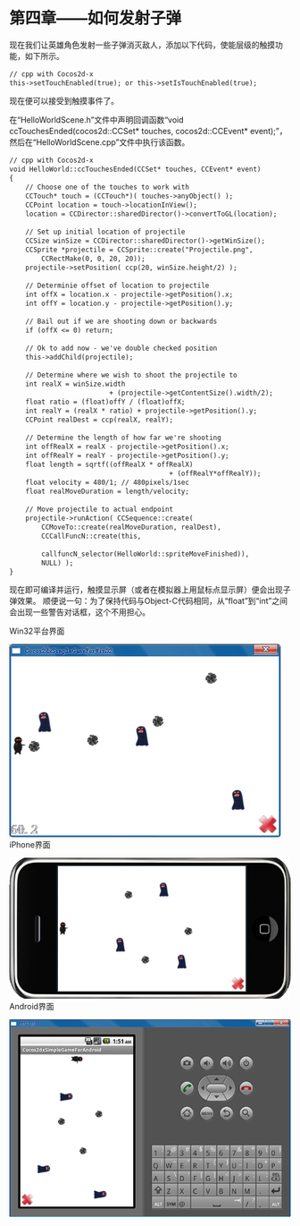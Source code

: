 # 第四章——如何发射子弹

现在我们让英雄角色发射一些子弹消灭敌人，添加以下代码，使能层级的触摸功能，如下所示。

	// cpp with Cocos2d-x
	this->setTouchEnabled(true); or this->setIsTouchEnabled(true);

现在便可以接受到触摸事件了。

在“HelloWorldScene.h”文件中声明回调函数“void ccTouchesEnded(cocos2d::CCSet* touches, cocos2d::CCEvent* event);”，然后在“HelloWorldScene.cpp”文件中执行该函数。

	// cpp with Cocos2d-x
	void HelloWorld::ccTouchesEnded(CCSet* touches, CCEvent* event)
	{
	    // Choose one of the touches to work with
	    CCTouch* touch = (CCTouch*)( touches->anyObject() );
	    CCPoint location = touch->locationInView();
	    location = CCDirector::sharedDirector()->convertToGL(location);
	
	    // Set up initial location of projectile
	    CCSize winSize = CCDirector::sharedDirector()->getWinSize();
	    CCSprite *projectile = CCSprite::create("Projectile.png", 
	        CCRectMake(0, 0, 20, 20));
	    projectile->setPosition( ccp(20, winSize.height/2) );
	
	    // Determinie offset of location to projectile
	    int offX = location.x - projectile->getPosition().x;
	    int offY = location.y - projectile->getPosition().y;
	
	    // Bail out if we are shooting down or backwards
	    if (offX <= 0) return;
	
	    // Ok to add now - we've double checked position
	    this->addChild(projectile);
	
	    // Determine where we wish to shoot the projectile to
	    int realX = winSize.width
	                         + (projectile->getContentSize().width/2);
	    float ratio = (float)offY / (float)offX;
	    int realY = (realX * ratio) + projectile->getPosition().y;
	    CCPoint realDest = ccp(realX, realY);
	
	    // Determine the length of how far we're shooting
	    int offRealX = realX - projectile->getPosition().x;
	    int offRealY = realY - projectile->getPosition().y;
	    float length = sqrtf((offRealX * offRealX) 
	                                        + (offRealY*offRealY));
	    float velocity = 480/1; // 480pixels/1sec
	    float realMoveDuration = length/velocity;
	
	    // Move projectile to actual endpoint
	    projectile->runAction( CCSequence::create(
	        CCMoveTo::create(realMoveDuration, realDest),
	        CCCallFuncN::create(this, 
	
	        callfuncN_selector(HelloWorld::spriteMoveFinished)), 
	        NULL) );
	}


现在即可编译并运行，触摸显示屏（或者在模拟器上用鼠标点显示屏）便会出现子弹效果。
顺便说一句：为了保持代码与Object-C代码相同，从“float”到“int”之间会出现一些警告对话框，这个不用担心。

Win32平台界面

![](./res/Win32ThrowBoomerang.png)              
iPhone界面

![](./res/IOSThrowBoomerang.png)           
Android界面

![](./res/androidThrowBoomerang.png)

